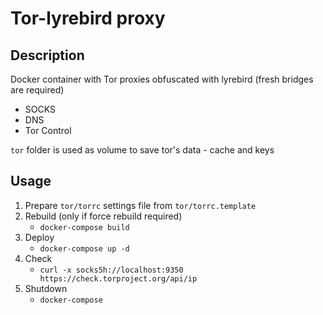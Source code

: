 # Tor-lyrebird proxy
## Description
Docker container with Tor proxies obfuscated with lyrebird (fresh bridges are required)
- SOCKS
- DNS
- Tor Control

`tor` folder is used as volume to save tor's data - cache and keys

## Usage
1. Prepare `tor/torrc` settings file from `tor/torrc.template`
2. Rebuild (only if force rebuild required)
    - `docker-compose build`
3. Deploy
    - `docker-compose up -d`
4. Check
    - `curl -x socks5h://localhost:9350 https://check.torproject.org/api/ip`
4. Shutdown
    - `docker-compose`
